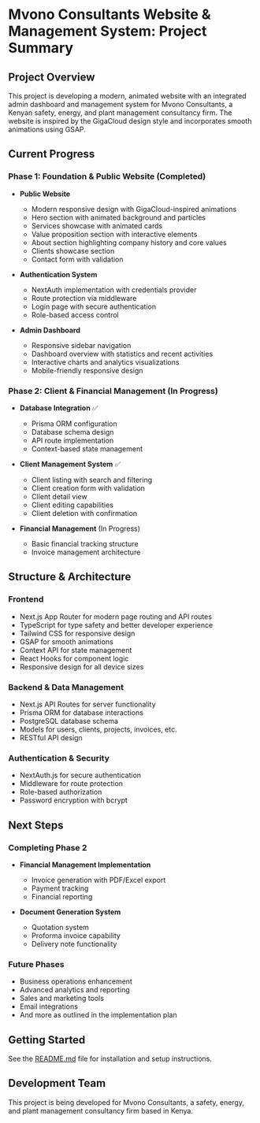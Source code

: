 # Mvono Consultants Website & Management System: Project Summary

## Project Overview

This project is developing a modern, animated website with an integrated admin dashboard and management system for Mvono Consultants, a Kenyan safety, energy, and plant management consultancy firm. The website is inspired by the GigaCloud design style and incorporates smooth animations using GSAP.

## Current Progress

### Phase 1: Foundation & Public Website (Completed)
- **Public Website**
  - Modern responsive design with GigaCloud-inspired animations
  - Hero section with animated background and particles
  - Services showcase with animated cards
  - Value proposition section with interactive elements
  - About section highlighting company history and core values
  - Clients showcase section
  - Contact form with validation

- **Authentication System**
  - NextAuth implementation with credentials provider
  - Route protection via middleware
  - Login page with secure authentication
  - Role-based access control

- **Admin Dashboard**
  - Responsive sidebar navigation
  - Dashboard overview with statistics and recent activities
  - Interactive charts and analytics visualizations
  - Mobile-friendly responsive design

### Phase 2: Client & Financial Management (In Progress)
- **Database Integration** ✅
  - Prisma ORM configuration
  - Database schema design
  - API route implementation
  - Context-based state management

- **Client Management System** ✅
  - Client listing with search and filtering
  - Client creation form with validation
  - Client detail view
  - Client editing capabilities
  - Client deletion with confirmation

- **Financial Management** (In Progress)
  - Basic financial tracking structure
  - Invoice management architecture

## Structure & Architecture

### Frontend
- Next.js App Router for modern page routing and API routes
- TypeScript for type safety and better developer experience
- Tailwind CSS for responsive design
- GSAP for smooth animations
- Context API for state management
- React Hooks for component logic
- Responsive design for all device sizes

### Backend & Data Management
- Next.js API Routes for server functionality
- Prisma ORM for database interactions
- PostgreSQL database schema
- Models for users, clients, projects, invoices, etc.
- RESTful API design

### Authentication & Security
- NextAuth.js for secure authentication
- Middleware for route protection
- Role-based authorization
- Password encryption with bcrypt

## Next Steps

### Completing Phase 2
- **Financial Management Implementation**
  - Invoice generation with PDF/Excel export
  - Payment tracking
  - Financial reporting

- **Document Generation System**
  - Quotation system
  - Proforma invoice capability
  - Delivery note functionality

### Future Phases
- Business operations enhancement
- Advanced analytics and reporting
- Sales and marketing tools
- Email integrations
- And more as outlined in the implementation plan

## Getting Started

See the [README.md](./README.md) file for installation and setup instructions.

## Development Team

This project is being developed for Mvono Consultants, a safety, energy, and plant management consultancy firm based in Kenya.
